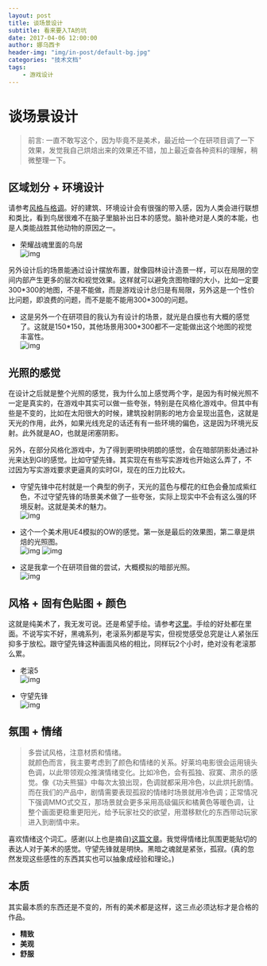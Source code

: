 ```yaml
---
layout: post
title: 谈场景设计
subtitle: 看来要入TA的坑
date: 2017-04-06 12:00:00
author: 娜乌西卡
header-img: "img/in-post/default-bg.jpg"
categories: "技术文档"
tags:
    - 游戏设计
---
```



# 谈场景设计

> 前言: 一直不敢写这个，因为毕竟不是美术，最近给一个在研项目调了一下效果，发觉我自己烘焙出来的效果还不错，加上最近查各种资料的理解，稍微整理一下。

## 区域划分 + 环境设计

请参考[风格与格调](/2017/03/01/talk-art-style/)。好的建筑、环境设计会有很强的带入感，因为人类会进行联想和类比，看到鸟居很难不在脑子里脑补出日本的感觉。脑补绝对是人类的本能，也是人类能战胜其他动物的原因之一。

- 荣耀战魂里面的鸟居  
![img](/img/in-post/talk-scene-design/niaoju-forhonor.jpg)

另外设计后的场景能通过设计摆放布置，就像园林设计造景一样，可以在局限的空间内部产生更多的层次和视觉效果。这样就可以避免贪图物理的大小，比如一定要300\*300的地图，不是不能做，而是游戏设计总归是有局限，另外这是一个性价比问题，即浪费的问题，而不是能不能用300\*300的问题。

- 这是另外一个在研项目的我认为有设计的场景，就光是白膜也有大概的感觉了。这就是150\*150，其他场景用300*300都不一定能做出这个地图的视觉丰富性。  
![img](/img/in-post/talk-scene-design/scene-design-150.jpg)


## 光照的感觉

在设计之后就是整个光照的感觉，我为什么加上感觉两个字，是因为有时候光照不一定是真实的，在游戏中其实可以做一些夸张，特别是在风格化游戏中。但其中有些是不变的，比如在太阳很大的时候，建筑投射阴影的地方会呈现出蓝色，这就是天光的作用，此外，如果光线充足的话还有有一些环境的偏色，这是因为环境光反射。此外就是AO，也就是闭塞阴影。

另外，在部分风格化游戏中，为了得到更明快明朗的感觉，会在暗部阴影处通过补光来达到GI的感觉。比如守望先锋。其实现在有些写实游戏也开始这么弄了，不过因为写实游戏要求更逼真的实时GI，现在的压力比较大。


- 守望先锋中花村就是一个典型的例子，天光的蓝色与樱花的红色会叠加成紫红色，不过守望先锋的场景美术做了一些夸张，实际上现实中不会有这么强的环境反射。这就是美术的魅力。  
![img](/img/in-post/talk-scene-design/ow-shadow.jpg)


- 这个一个美术用UE4模拟的OW的感觉。第一张是最后的效果图，第二章是烘焙的光照图。  
![img](/img/in-post/talk-ow-scene/ow-like-scene-all.jpg)
![img](/img/in-post/talk-ow-scene/ow-like-scene-lm.jpg)


- 这是我拿一个在研项目做的尝试，大概模拟的暗部光照。  
![img](/img/in-post/talk-scene-design/ow-like-shadow.jpg)

## 风格 + 固有色贴图 + 颜色

这就是纯美术了，我无发可说。还是希望手绘。请参考[这里](/2017/03/03/talk-npr)。手绘的好处都在里面。不说写实不好，黑魂系列，老滚系列都是写实，但视觉感受总究是让人紧张压抑多于放松。跟守望先锋这种画面风格的相比，同样玩2个小时，绝对没有老滚那么累。

- 老滚5  
![img](/img/in-post/talk-scene-design/elder-scrolls.jpg)


- 守望先锋  
![img](/img/in-post/talk-scene-design/ow-all.jpg)

## 氛围 + 情绪

> 多尝试风格，注意材质和情绪。  
> 就颜色而言，我主要考虑到了颜色和情绪的关系。好莱坞电影很会运用镜头色调，以此带领观众推演情绪变化。比如冷色，会有孤独、寂寞、肃杀的感觉。像《功夫熊猫》中每次太狼出现，色调就都采用冷色，以此烘托剧情。  
> 而在我们的产品中，剧情需要表现孤寂的情绪时场景就用冷色调；正常情况下强调MMO式交互，那场景就会更多采用高级偏灰和橘黄色等暖色调，让整个画面更稳重更阳光，给予玩家社交的欲望，用潜移默化的东西带动玩家进入到剧情中来。

喜欢情绪这个词汇。感谢(以上也是摘自)[这篇文章](http://gad.qq.com/article/detail/7168952)。我觉得情绪比氛围更能贴切的表达人对于美术的感觉。守望先锋就是明快。黑暗之魂就是紧张，孤寂。(真的忽然发现这些感性的东西其实也可以抽象成经验和理论。)


## 本质

其实最本质的东西还是不变的，所有的美术都是这样，这三点必须达标才是合格的作品。

- **精致**
- **美观**
- **舒服**

